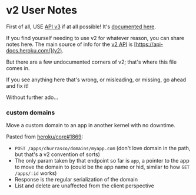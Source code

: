 # v2 User Notes

First of all, USE [API v3][v3] if at all possible! It's [documented here][v3].

If you find yourself needing to use v2 for whatever reason, you can share notes
here. The main source of info for the [v2 API][v2] is [https://api-docs.heroku.com/](v2).

But there are a few undocumented corners of v2; that's where this file comes in.

If you see anything here that's wrong, or misleading, or missing, go ahead and
fix it!

Without further ado…

### custom domains

Move a custom domain to an app in another kernel with no downtime.

Pasted from [heroku/core#1869](https://github.com/heroku/core/issues/1869#issuecomment-15153192):

- `POST /apps/churrasco/domains/myapp.com` (don't love domain in the path, but that's a v2 convention of sorts)
- The only param taken by that endpoint so far is `app`, a pointer to the app to move the domain to (could be the app name or hid, similar to how `GET /apps/:id` works)
- Response is the regular serialization of the domain
- List and delete are unaffected from the client perspective


[v3]: https://github.com/heroku/api-doc
[v2]: https://api-docs.heroku.com/
